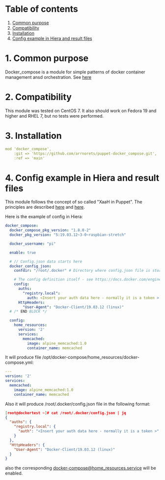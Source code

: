 # Table of contents
1. [Common purpose](#1-common-purpose)
2. [Compatibility](#2-compatibility)
3. [Installation](#3-installation)
4. [Config example in Hiera and result files](#4-config-example-in-hiera-and-result-files)


# 1. Common purpose
Docker_compose is a module for simple patterns of docker container management ansd orchestration. See [here](https://docs.docker.com/compose)

# 2. Compatibility
This module was tested on CentOS 7. It also should work on Fedora 19 and higher and RHEL 7, but no tests were performed.

# 3. Installation
```yaml
mod 'docker_compose',
    :git => 'https://github.com/arrnorets/puppet-docker_compose.git',
    :ref => 'main'
```

# 4. Config example in Hiera and result files
This module follows the concept of so called "XaaH in Puppet". The principles are described [here](https://asgardahost.ru/library/syseng-guide/00-rules-and-conventions-while-working-with-software-and-tools/puppet-modules-organization/) and [here](https://asgardahost.ru/library/syseng-guide/00-rules-and-conventions-while-working-with-software-and-tools/3-hashes-in-hiera/).

Here is the example of config in Hiera:
```yaml
docker_compose:
  docker_compose_pkg_version: "1.8.0-2"
  docker_pkg_version: "5:19.03.12~3-0~raspbian-stretch"

  docker_username: "pi"

  enable: true

  # // Config.json data starts here
  docker_config_json:
    confdir: "/root/.docker" # Directory where config.json file is stored

    # The config definition itself - see https://docs.docker.com/engine/reference/commandline/cli/#configjson-properties for available options
    config:
      auths:
        "registry.local":
          auth: <Insert your auth data here - normally it is a token >
      HttpHeaders:
        "User-Agent": "Docker-Client/19.03.12 (linux)"
  # /* END BLOCK */

  config:
    home_resources:
      version: '2'
      services:
        memcached:
          image: alpine_memcached:1.0
          container_name: memcached
```
It will produce file /opt/docker-compose/home_resources/docker-compose.yml:
```yaml
---
version: '2'
services:
  memcached:
    image: alpine_memcached:1.0
    container_name: memcached
```

Also it will produce /root/.docker/config.json file in the following format:
```json
[root@dockertest ~]# cat /root/.docker/config.json | jq
{
  "auths": {
    "registry.local": {
      "auth": "<Insert your auth data here - normally it is a token >"
    }
  },
  "HttpHeaders": {
    "User-Agent": "Docker-Client/19.03.12 (linux)"
  }
}
```

also the corresponding docker-compose@home_resources.service will be enabled.
